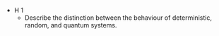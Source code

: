 * H 1
  * Describe the distinction between the behaviour of deterministic, random, and quantum systems.
